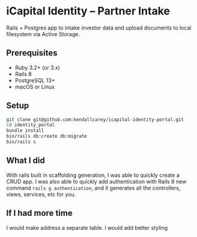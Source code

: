 # iCapital Identity – Partner Intake

Rails + Postgres app to intake investor data and upload documents to local filesystem via Active Storage.

## Prerequisites
- Ruby 3.2+ (or 3.x)
- Rails 8
- PostgreSQL 13+
- macOS or Linux

## Setup
```bash
git clone git@github.com:kendallcarey/icapital-identity-portal.git
cd identity_portal
bundle install
bin/rails db:create db:migrate
bin/rails s
```

## What I did
With rails built in scaffolding generation, I was able to quickly create a CRUD app.
I was also able to quickly add authentication with Rails 8 new command `rails g authentication`, and it generates all the controllers, views, services, etc for you.

## If I had more time
I would make address a separate table.
I would add better styling

